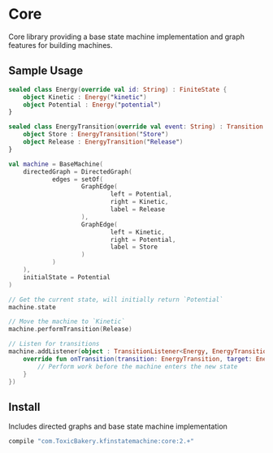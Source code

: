 # Core
Core library providing a base state machine implementation and graph features for building machines.

## Sample Usage
```kotlin
sealed class Energy(override val id: String) : FiniteState {
    object Kinetic : Energy("kinetic")
    object Potential : Energy("potential")
}

sealed class EnergyTransition(override val event: String) : Transition {
    object Store : EnergyTransition("Store")
    object Release : EnergyTransition("Release")
}

val machine = BaseMachine(
    directedGraph = DirectedGraph(
            edges = setOf(
                    GraphEdge(
                            left = Potential,
                            right = Kinetic,
                            label = Release
                    ),
                    GraphEdge(
                            left = Kinetic,
                            right = Potential,
                            label = Store
                    )
            )
    ),
    initialState = Potential
)

// Get the current state, will initially return `Potential`
machine.state

// Move the machine to `Kinetic`
machine.performTransition(Release)

// Listen for transitions
machine.addListener(object : TransitionListener<Energy, EnergyTransition> {
    override fun onTransition(transition: EnergyTransition, target: Energy) {
        // Perform work before the machine enters the new state
    }
})
```

## Install
Includes directed graphs and base state machine implementation
```groovy
compile "com.ToxicBakery.kfinstatemachine:core:2.+"
```
